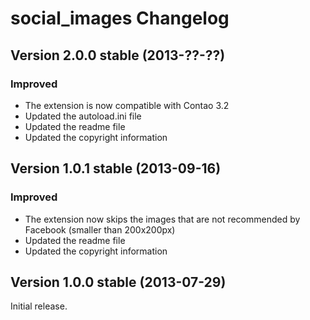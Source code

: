 social_images Changelog
=======================

Version 2.0.0 stable (2013-??-??)
---------------------------------

### Improved
- The extension is now compatible with Contao 3.2
- Updated the autoload.ini file
- Updated the readme file
- Updated the copyright information


Version 1.0.1 stable (2013-09-16)
---------------------------------

### Improved
- The extension now skips the images that are not recommended by Facebook (smaller than 200x200px)
- Updated the readme file
- Updated the copyright information


Version 1.0.0 stable (2013-07-29)
---------------------------------

Initial release.